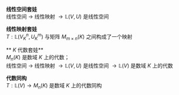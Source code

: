 **线性空间套娃**    
线性空间 $\to$ 线性映射 $\to\mathbb{L}(V,U)$ 是线性空间    
    
**线性映射套娃**    
 $T:\mathbb{L}(V^n_K,U^m_K)$ 与矩阵 $M_{m\times n}(K)$ 之间构成了一个映射    
    
** $K$ 代数套娃**    
 $M_n(K)$ 是数域 $K$ 上的代数；    
线性空间 $\to$ 线性映射 $\to\mathbb{L}(V,U)$ 是线性空间 $\to\mathbb{L}(V)$ 是数域 $K$ 上的代数    
    
**代数同构**    
 $T:\mathbb{L}(V)\rightarrow M_n(K)$ 是数域 $K$ 上的代数同构    
